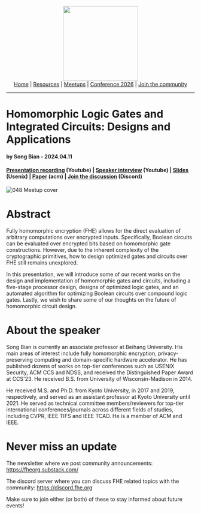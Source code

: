 <!-- Main header navigation -->
<p align="center">
  <img width="200" src="https://user-images.githubusercontent.com/5758427/180978488-db825482-5a58-4c7c-9589-c494a6f0be04.png"><br/>
  <a href="https://fhe-org.github.io">Home</a> | <a href="https://fhe-org.github.io/resources">Resources</a> | <a href="https://fhe-org.github.io/meetups/">Meetups</a> | <a href="https://fhe-org.github.io/conferences/conference-2026/">Conference 2026</a> | <a href="https://fhe-org.github.io/community">Join the community</a>
</p>
<hr/>
<!-- /Main header navigation -->


# Homomorphic Logic Gates and Integrated Circuits: Designs and Applications
#### by Song Bian - 2024.04.11
#### <a href="https://www.youtube.com/watch?v=QeBFLtTkFXU&list=PLnbmMskCVh1chnSM8Jjy6Nk3IH6fpn7MM&index=1">Presentation recording</a> (Youtube) | <a href="https://www.youtube.com/watch?v=Q8MWB6gs2xE&list=PLnbmMskCVh1e3EGYBGrAg1q-cVE5fM6O4&index=9">Speaker interview</a> (Youtube) | <a href="https://www.usenix.org/conference/usenixsecurity21/presentation/matsuoka">Slides</a> (Usenix) | <a href="https://dl.acm.org/doi/abs/10.1145/3474366.3486927">Paper</a> (acm) | <a href="https://discord.fhe.org">Join the discussion</a> (Discord)

![048 Meetup cover](https://github.com/FHE-org/fhe-org.github.io/assets/37557436/f606f3a0-2a23-4c1a-a047-86b6d3c2248a)

# Abstract

Fully homomorphic encryption (FHE) allows for the direct evaluation of arbitrary computations over encrypted inputs. Specifically, Boolean circuits can be evaluated over encrypted bits based on homomorphic gate constructions. However, due to the inherent complexity of the cryptographic primitives, how to design optimized gates and circuits over FHE still remains unexplored.

In this presentation, we will introduce some of our recent works on the design and implementation of homomorphic gates and circuits, including a five-stage processor design, designs of optimized logic gates, and an automated algorithm for optimizing Boolean circuits over compound logic gates. Lastly, we wish to share some of our thoughts on the future of homomorphic circuit design.


# About the speaker

Song Bian is currently an associate professor at Beihang University. His main areas of interest include fully homomorphic encryption, privacy-preserving computing and domain-specific hardware accelerator. He has published dozens of works on top-tier conferences such as USENIX Security, ACM CCS and NDSS, and received the Distinguished Paper Award at CCS'23. He received B.S. from University of Wisconsin-Madison in 2014.

He received M.S. and Ph.D. from Kyoto University, in 2017 and 2019, respectively, and served as an assistant professor at Kyoto University until 2021. He served as technical committee members/reviewers for top-tier international conferences/journals across different fields of studies, including CVPR, IEEE TIFS and IEEE TCAD. He is a member of ACM and IEEE.

# Never miss an update

The newsletter where we post community announcements: https://fheorg.substack.com/

The discord server where you can discuss FHE related topics with the community: https://discord.fhe.org

Make sure to join either (or both) of these to stay informed about future events!
